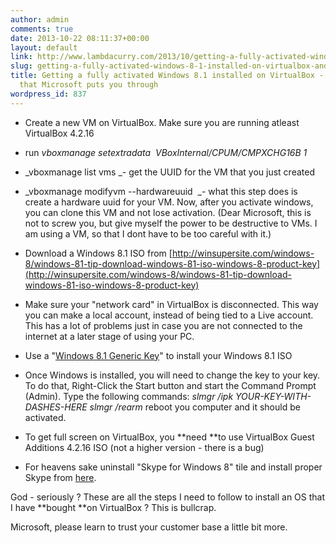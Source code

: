 ```yaml
---
author: admin
comments: true
date: 2013-10-22 08:11:37+00:00
layout: default
link: http://www.lambdacurry.com/2013/10/getting-a-fully-activated-windows-8-1-installed-on-virtualbox-and-the-crap-that-microsoft-puts-you-through/
slug: getting-a-fully-activated-windows-8-1-installed-on-virtualbox-and-the-crap-that-microsoft-puts-you-through
title: Getting a fully activated Windows 8.1 installed on VirtualBox - and the crap
  that Microsoft puts you through
wordpress_id: 837
---
```



	
  * Create a new VM on VirtualBox. Make sure you are running atleast VirtualBox 4.2.16

	
  * run _vboxmanage setextradata <name of VM>  VBoxInternal/CPUM/CMPXCHG16B 1_

	
  * _vboxmanage list vms _- get the UUID for the VM that you just created

	
  * _vboxmanage modifyvm <UUID of VM> --hardwareuuid <some random UUID> _- what this step does is create a hardware uuid for your VM. Now, after you activate windows, you can clone this VM and not lose activation. (Dear Microsoft, this is not to screw you, but give myself the power to be destructive to VMs. I am using a VM, so that I dont have to be too careful with it.)

	
  * Download a Windows 8.1 ISO from [http://winsupersite.com/windows-8/windows-81-tip-download-windows-81-iso-windows-8-product-key](http://winsupersite.com/windows-8/windows-81-tip-download-windows-81-iso-windows-8-product-key)

	
  * Make sure your "network card" in VirtualBox is disconnected. This way you can make a local account, instead of being tied to a Live account. This has a lot of problems just in case you are not connected to the internet at a later stage of using your PC.

	
  * Use a "[Windows 8.1 Generic Key](http://winsupersite.com/windows-8/windows-81-tip-download-windows-81-iso-windows-8-product-key)" to install your Windows 8.1 ISO

	
  * Once Windows is installed, you will need to change the key to your key. To do that, Right-Click the Start button and start the Command Prompt (Admin).
Type the following commands:
_slmgr /ipk YOUR-KEY-WITH-DASHES-HERE_
_slmgr /rearm_
reboot you computer and it should be activated.

	
  * To get full screen on VirtualBox, you **need **to use VirtualBox Guest Additions 4.2.16 ISO (not a higher version - there is a bug)

	
  * For heavens sake uninstall "Skype for Windows 8" tile and install proper Skype from [here](http://www.skype.com/en/download-skype/skype-for-computer/).




God - seriously ? These are all the steps I need to follow to install an OS that I have **bought **on VirtualBox ? This is bullcrap.

Microsoft, please learn to trust your customer base a little bit more.
